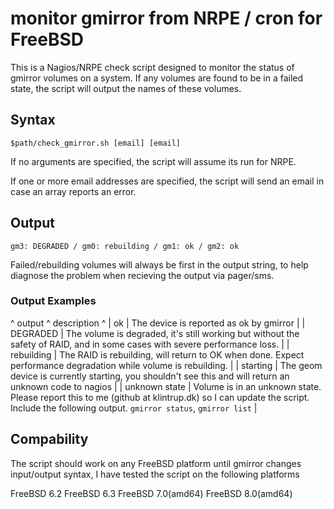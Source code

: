 # monitor gmirror from NRPE / cron for FreeBSD

This is a Nagios/NRPE check script designed to monitor the status of gmirror volumes on a system. If any volumes are found to be in a failed state, the script will output the names of these volumes.

## Syntax

`$path/check_gmirror.sh [email] [email]`

If no arguments are specified, the script will assume its run for NRPE.

If one or more email addresses are specified, the script will send an email in case an array reports an error.

## Output

`gm3: DEGRADED / gm0: rebuilding / gm1: ok / gm2: ok`

Failed/rebuilding volumes will always be first in the output string, to help diagnose the problem when recieving the output via pager/sms.

### Output Examples

^ output ^ description ^
| ok | The device is reported as ok by gmirror |
| DEGRADED | The volume is degraded, it's still working but without the safety of RAID, and in some cases with severe performance loss. |
| rebuilding | The RAID is rebuilding, will return to OK when done. Expect performance degradation while volume is rebuilding. |
| starting | The geom device is currently starting, you shouldn't see this and will return an unknown code to nagios |
| unknown state | Volume is in an unknown state. Please report this to me (github at klintrup.dk) so I can update the script. Include the following output. `gmirror status`, `gmirror list` |

## Compability

The script should work on any FreeBSD platform until gmirror changes input/output syntax, I have tested the script on the following platforms

FreeBSD 6.2
FreeBSD 6.3
FreeBSD 7.0(amd64)
FreeBSD 8.0(amd64)
